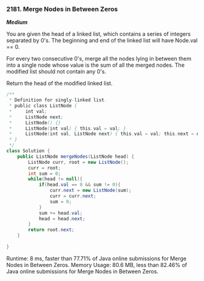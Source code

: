 ### 2181. Merge Nodes in Between Zeros

***Medium***

You are given the head of a linked list, which contains a series of integers separated by 0's. The beginning and end of the linked list will have Node.val == 0.

For every two consecutive 0's, merge all the nodes lying in between them into a single node whose value is the sum of all the merged nodes. The modified list should not contain any 0's.

Return the head of the modified linked list.

```Java
/**
 * Definition for singly-linked list.
 * public class ListNode {
 *     int val;
 *     ListNode next;
 *     ListNode() {}
 *     ListNode(int val) { this.val = val; }
 *     ListNode(int val, ListNode next) { this.val = val; this.next = next; }
 * }
 */
class Solution {
    public ListNode mergeNodes(ListNode head) {
        ListNode curr, root = new ListNode();
        curr = root;
        int sum = 0;
        while(head != null){
            if(head.val == 0 && sum != 0){
                curr.next = new ListNode(sum);
                curr = curr.next;
                sum = 0;   
            }
            sum += head.val;
            head = head.next;
        }
        return root.next;
    }
    
}
```
Runtime: 8 ms, faster than 77.71% of Java online submissions for Merge Nodes in Between Zeros.
Memory Usage: 80.6 MB, less than 82.46% of Java online submissions for Merge Nodes in Between Zeros.
